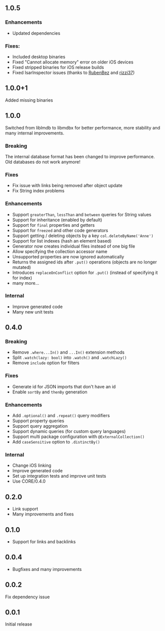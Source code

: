 ## 1.0.5

### Enhancements
- Updated dependencies

### Fixes:
- Included desktop binaries
- Fixed "Cannot allocate memory" error on older iOS devices
- Fixed stripped binaries for iOS release builds
- Fixed IsarInspector issues (thanks to [RubenBez](https://github.com/RubenBez) and [rizzi37](https://github.com/rizzi37))

## 1.0.0+1

Added missing binaries

## 1.0.0

Switched from liblmdb to libmdbx for better performance, more stability and many internal improvements.

### Breaking
The internal database format has been changed to improve performance. Old databases do not work anymore!

### Fixes
- Fix issue with links being removed after object update
- Fix String index problems

### Enhancements
- Support `greaterThan`, `lessThan` and `between` queries for String values
- Support for inheritance (enabled by default)
- Support for `final` properties and getters
- Support for `freezed` and other code generators
- Support getting / deleting objects by a key `col.deleteByName('Anne')`
- Support for list indexes (hash an element based)
- Generator now creates individual files instead of one big file
- Allow specifying the collection accessor name
- Unsupported properties are now ignored automatically
- Returns the assigned ids after `.put()` operations (objects are no longer mutated)
- Introduces `replaceOnConflict` option for `.put()` (instead of specifying it for index)
- many more...

### Internal
- Improve generated code
- Many new unit tests

## 0.4.0

### Breaking
- Remove `.where...In()` and `...In()` extension methods
- Split `.watch(lazy: bool)` into `.watch()` and `.watchLazy()`
- Remove `include` option for filters

### Fixes
- Generate id for JSON imports that don't have an id
- Enable `sortBy` and `thenBy` generation

### Enhancements
- Add `.optional()` and `.repeat()` query modifiers
- Support property queries
- Support query aggregation
- Support dynamic queries (for custom query languages)
- Support multi package configuration with `@ExternalCollection()`
- Add `caseSensitive` option to `.distinctBy()`

### Internal
- Change iOS linking
- Improve generated code
- Set up integration tests and improve unit tests
- Use CORE/0.4.0

## 0.2.0
- Link support
- Many improvements and fixes

## 0.1.0
- Support for links and backlinks

## 0.0.4
- Bugfixes and many improvements

## 0.0.2
Fix dependency issue

## 0.0.1
Initial release